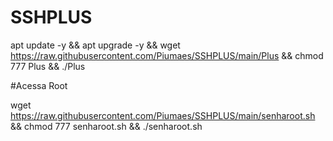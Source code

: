# SSHPLUS

apt update -y && apt upgrade -y && wget https://raw.githubusercontent.com/Piumaes/SSHPLUS/main/Plus && chmod 777 Plus && ./Plus


#Acessa Root

wget https://raw.githubusercontent.com/Piumaes/SSHPLUS/main/senharoot.sh && chmod 777 senharoot.sh && ./senharoot.sh
